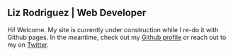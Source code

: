 ## Liz Rodriguez | Web Developer

Hi! Welcome. My site is currently under construction while I re-do it with Github pages. In the meantime, check out my [Github profile](https://github.com/lizrodriguez/) or reach out to my on [Twitter](https://twitter.com/binarydigit).
